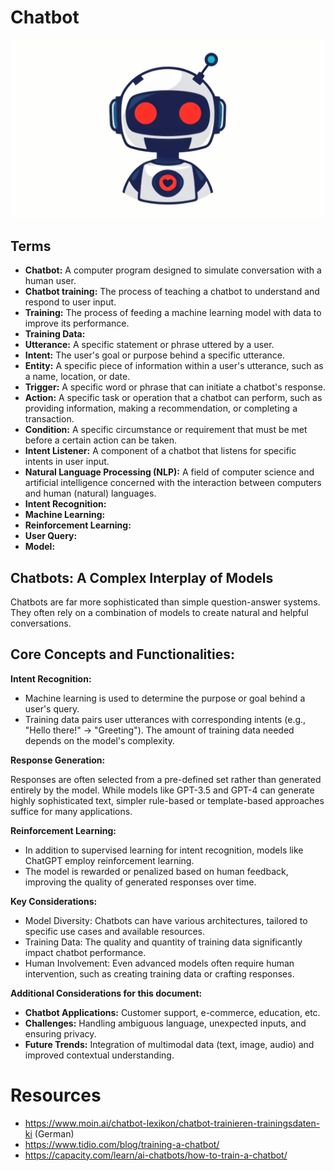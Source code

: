 # Chatbot

![](chatbot-banner-1920x1080.png)

## Terms
* **Chatbot:** A computer program designed to simulate conversation with a human user.
* **Chatbot training:** The process of teaching a chatbot to understand and respond to user input.
* **Training:** The process of feeding a machine learning model with data to improve its performance.
* **Training Data:**
* **Utterance:** A specific statement or phrase uttered by a user.
* **Intent:** The user's goal or purpose behind a specific utterance.
* **Entity:** A specific piece of information within a user's utterance, such as a name, location, or date.
* **Trigger:** A specific word or phrase that can initiate a chatbot's response.
* **Action:** A specific task or operation that a chatbot can perform, such as providing information, making a recommendation, or completing a transaction.
* **Condition:** A specific circumstance or requirement that must be met before a certain action can be taken.
* **Intent Listener:** A component of a chatbot that listens for specific intents in user input.
* **Natural Language Processing (NLP):** A field of computer science and artificial intelligence concerned with the interaction between computers and human (natural) languages.
* **Intent Recognition:**
* **Machine Learning:**
* **Reinforcement Learning:**
* **User Query:**
* **Model:**

## Chatbots: A Complex Interplay of Models

Chatbots are far more sophisticated than simple question-answer systems. They often rely on a combination of models to create natural and helpful conversations.

## Core Concepts and Functionalities:

**Intent Recognition:**
* Machine learning is used to determine the purpose or goal behind a user's query.
* Training data pairs user utterances with corresponding intents (e.g., "Hello there!" -> "Greeting"). The amount of training data needed depends on the model's complexity.

**Response Generation:**

Responses are often selected from a pre-defined set rather than generated entirely by the model.
While models like GPT-3.5 and GPT-4 can generate highly sophisticated text, simpler rule-based or template-based approaches suffice for many applications.

**Reinforcement Learning:**
* In addition to supervised learning for intent recognition, models like ChatGPT employ reinforcement learning.
* The model is rewarded or penalized based on human feedback, improving the quality of generated responses over time.

**Key Considerations:**
* Model Diversity: Chatbots can have various architectures, tailored to specific use cases and available resources.
* Training Data: The quality and quantity of training data significantly impact chatbot performance.
* Human Involvement: Even advanced models often require human intervention, such as creating training data or crafting responses.

**Additional Considerations for this document:**

* **Chatbot Applications:** Customer support, e-commerce, education, etc.
* **Challenges:** Handling ambiguous language, unexpected inputs, and ensuring privacy.
* **Future Trends:** Integration of multimodal data (text, image, audio) and improved contextual understanding.

# Resources

* https://www.moin.ai/chatbot-lexikon/chatbot-trainieren-trainingsdaten-ki (German)
* https://www.tidio.com/blog/training-a-chatbot/
* https://capacity.com/learn/ai-chatbots/how-to-train-a-chatbot/

